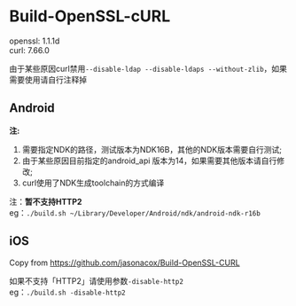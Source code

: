 # Build-OpenSSL-cURL

openssl: 1.1.1d  
curl: 7.66.0 

由于某些原因curl禁用`--disable-ldap --disable-ldaps --without-zlib`，如果需要使用请自行注释掉  

## Android

__注:__  
1. 需要指定NDK的路径，测试版本为NDK16B，其他的NDK版本需要自行测试;    
2. 由于某些原因目前指定的android_api 版本为14，如果需要其他版本请自行修改;  
3. curl使用了NDK生成toolchain的方式编译

注：__暂不支持HTTP2__   
eg：`./build.sh ~/Library/Developer/Android/ndk/android-ndk-r16b`

## iOS

Copy from https://github.com/jasonacox/Build-OpenSSL-CURL  

如果不支持「HTTP2」请使用参数`-disable-http2`  
eg：`./build.sh -disable-http2`